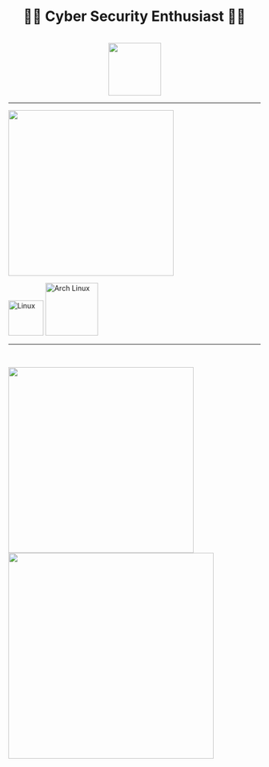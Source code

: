 <!-- <p align="right"> <img src="https://komarev.com/ghpvc/?username=a-krkc&label=Profile%20views&color=0e75b6&style=flat" alt="a-krkc" /> </p> -->

<!--[![Typing SVG](https://readme-typing-svg.demolab.com?font=Fira+Code&weight=500&size=30&pause=1000&center=true&vCenter=true&width=1000&lines=Hi+There!+👋🏼;+Welcome+To+My+Playground!)](https://git.io/typing-svg) -->

<h1 align="center"> 👨‍💻 Cyber Security Enthusiast 👨‍💻 </h1>
<br>
<div align="center"> 
     <a href="https://linkedin.com/in/abdullatifkurkcu" target="_blank"><img  width=105 src="https://img.shields.io/badge/-LinkedIn-%230077B5?style=for-the-badge&logo=linkedin&logoColor=white" target="_blank"></a>
</div>

<hr>
  <p><img src="https://skillicons.dev/icons?i=linux,vim,bash,git,python,pycharm,vscode,github" width=330/>
  <p><img alt="Linux" src="https://img.shields.io/badge/Linux-1793D1?style=flat&logo=linux&logoColor=white" width="70" />
  <img alt="Arch Linux" src="https://img.shields.io/badge/Arch_Linux-1793D1?style=flat&logo=arch-linux&logoColor=white" width="105" />
<hr>
<br>
<div align=center>
<p><img width=370 align="left" src="https://github-readme-stats.vercel.app/api/top-langs?username=a-abakus&title_color=61dafb&text_color=ffffff&icon_color=61dafb&bg_color=20232a&langs_count=8&layout=compact&locale=en&border_color=61dafb&border_radius=10" /></p>

<p><img align="left" width=410 src="https://github-readme-stats.vercel.app/api?username=a-abakus&show_icons=true&locale=en&theme=react&border_color=61dafb&border_radius=10" /></p>
</div>
